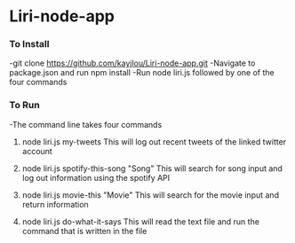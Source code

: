 # Liri-node-app

### To Install

-git clone https://github.com/kayjlou/Liri-node-app.git
-Navigate to package.json and run npm install
-Run node liri.js followed by one of the four commands

### To Run

-The command line takes four commands

1. node liri.js my-tweets
   This will log out recent tweets of the linked twitter account

2. node liri.js spotify-this-song "Song"
   This will search for song input and log out information using the spotify API

3. node liri.js movie-this "Movie"
   This will search for the movie input and return information

4. node liri.js do-what-it-says
   This will read the text file and run the command that is written in the file
